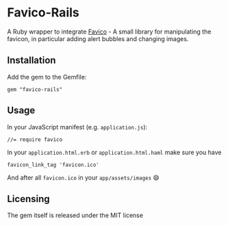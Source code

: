 # Favico-Rails

A Ruby wrapper to integrate [Favico](https://github.com/ejci/favico.js) - A small library for manipulating the favicon, in particular adding alert bubbles and changing images.

## Installation

Add the gem to the Gemfile:

    gem "favico-rails"    

## Usage

In your JavaScript manifest (e.g. `application.js`):

    //= require favico


In your `application.html.erb` or `application.html.haml` make sure you have

    favicon_link_tag 'favicon.ico'
    
And after all `favicon.ico` in your `app/assets/images` :smile:

## Licensing


The gem itself is released under the MIT license
